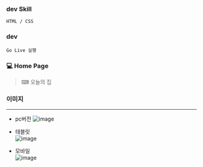 ### dev Skill

    HTML / CSS

### dev

    Go Live 실행

### 💻 Home Page

> ⌨ 오늘의 집

### 이미지

---

- pc버전
  ![image](https://user-images.githubusercontent.com/15353850/156140813-d0cf8bb0-8495-4d27-a6fa-832e17e0a729.png)

- 태블릿  
  ![image](https://user-images.githubusercontent.com/15353850/156141006-6951c3d4-0f94-4074-b31f-14b048a03fe6.png)

- 모바일  
  ![image](https://user-images.githubusercontent.com/15353850/156141079-0df21c34-57bb-4d41-986a-79a43653b9b3.png)
